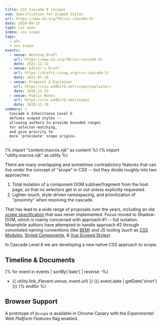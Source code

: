 ```yaml
---
title: CSS Cascade 6 (Scope)
sub: Specification for Scoped Styles
url: https://www.w3.org/TR/css-cascade-6/
date: 2020-09-15
type: css spec
index: css scope
tags:
  - w3c
  - css scope
events:
  - venue: Working Draft
    url: https://www.w3.org/TR/css-cascade-6/
    date: 2021-12-21
  - venue: Editor's Draft
    url: https://drafts.csswg.org/css-cascade-5/
    date: 2021-07-26
  - venue: Proposal & Explainer
    url: https://css.oddbird.net/scope/explainer/
    date: 2020-12-15
  - venue: Public Notes
    url: https://css.oddbird.net/scope/
    date: 2020-11-10
summary: |
  Cascade & Inheritance Level 6
  defines scoped styles --
  allowing authors to provide bounded ranges
  for selector-matching,
  and give priority to
  more 'proximate' scope origins.
---
```

{% import "content.macros.njk" as content %}
{% import "utility.macros.njk" as utility %}

There are many overlapping
and sometimes contradictory features
that can live under the concept of "scope" in CSS --
but they divide roughly into two approaches:

1. Total isolation of a component DOM subtree/fragment from the host page,
   so that no selectors get in or out
   unless explicitly requested.
2. Lighter-touch, style-driven namespacing,
   and prioritization of "proximity"
   when resolving the cascade.

That has lead to a wide range of proposals over the years,
including an old [scope specification][initial-spec]
that was never implemented.
Focus moved to Shadow-DOM,
which is mainly concerned with approach #1 --
full isolation.
Meanwhile authors have attempted to handle approach #2
through convoluted naming conventions (like [BEM][])
and JS tooling
(such as [CSS Modules][], [Styled Components][], & [Vue Scoped Styles][]).

In Cascade Level 6
we are developing a new native CSS approach to scope.

[initial-spec]: https://www.w3.org/TR/css-scoping-1/
[BEM]: http://getbem.com/
[CSS Modules]: https://github.com/css-modules/css-modules
[Styled Components]: https://styled-components.com/
[Vue Scoped Styles]: https://vue-loader.vuejs.org/guide/scoped-css.html

## Timeline & Documents

{% for event in events | sortBy('date') | reverse -%}
- {{ utility.link_if(event.venue, event.url) }} ({{ event.date | getDate('short') }})
{% endfor %}

## Browser Support

A prototype of `@scope`
is available in Chrome Canary
with the _Experimental Web Platform Features_ flag enabled.
